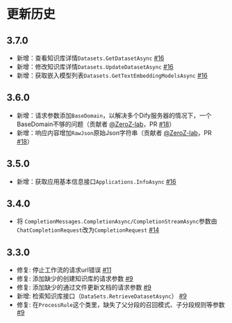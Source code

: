 # 更新历史

## 3.7.0
- 新增：查看知识库详情`Datasets.GetDatasetAsync` [#16](https://github.com/BitBrewing/dify-csharp-sdk/issues/16#issuecomment-2870547089)
- 新增：修改知识库详情`Datasets.UpdateDatasetAsync` [#16](https://github.com/BitBrewing/dify-csharp-sdk/issues/16#issuecomment-2870547089)
- 新增：获取嵌入模型列表`Datasets.GetTextEmbeddingModelsAsync` [#16](https://github.com/BitBrewing/dify-csharp-sdk/issues/16#issuecomment-2870547089)

## 3.6.0
- 新增：请求参数添加`BaseDomain`，以解决多个Dify服务器的情况下，一个BaseDomain不够的问题（贡献者 [@ZeroZ-lab](https://github.com/Rendtime)，PR [#18](https://github.com/BitBrewing/dify-csharp-sdk/pull/18)）
- 新增：响应内容增加`RawJson`原始Json字符串（贡献者 [@ZeroZ-lab](https://github.com/Rendtime)，PR [#18](https://github.com/BitBrewing/dify-csharp-sdk/pull/18)）

## 3.5.0
- 新增：获取应用基本信息接口`Applications.InfoAsync` [#16](https://github.com/BitBrewing/dify-csharp-sdk/issues/16)

## 3.4.0
- 将 `CompletionMessages.CompletionAsync/CompletionStreamAsync`参数由`ChatCompletionRequest`改为`CompletionRequest` [#14](https://github.com/BitBrewing/dify-csharp-sdk/issues/14)

## 3.3.0

- 修复: 停止工作流的请求url错误 [#11](https://github.com/BitBrewing/dify-csharp-sdk/issues/11)
- 修复: 添加缺少的创建知识库的请求参数 [#9](https://github.com/BitBrewing/dify-csharp-sdk/issues/9#issuecomment-2795688431)
- 修复: 添加缺少的通过文件更新文档的请求参数 [#9](https://github.com/BitBrewing/dify-csharp-sdk/issues/9#issuecomment-2795688431)
- 新增: 检索知识库接口（`DataSets.RetrieveDatasetAsync`） [#9](https://github.com/BitBrewing/dify-csharp-sdk/issues/9#issuecomment-2795688431)
- 修复: 在`ProcessRule`这个类里，缺失了父分段的召回模式、子分段规则等参数 [#9](https://github.com/BitBrewing/dify-csharp-sdk/issues/9#issuecomment-2795688431)
